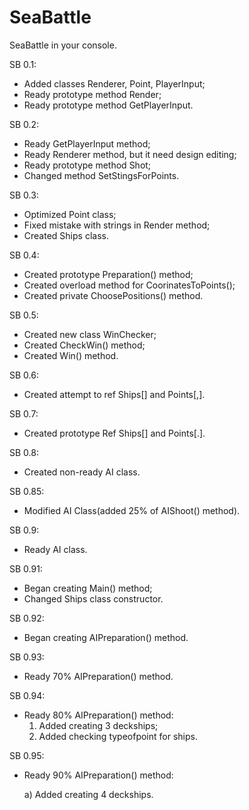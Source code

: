 # SeaBattle
SeaBattle in your console.

SB 0.1:
* Added classes Renderer, Point, PlayerInput;
* Ready prototype method Render;
* Ready prototype method GetPlayerInput.

SB 0.2:
* Ready GetPlayerInput method;
* Ready Renderer method, but it need design editing;
* Ready prototype method Shot;
* Changed method SetStingsForPoints.

SB 0.3:
* Optimized Point class;
* Fixed mistake with strings in Render method;
* Created Ships class.

SB 0.4:
* Created prototype Preparation() method;
* Created overload method for CoorinatesToPoints();
* Created private ChoosePositions() method.

SB 0.5:
* Created new class WinChecker;
* Created CheckWin() method;
* Created Win() method.

SB 0.6:
* Created attempt to ref Ships[] and Points[,].

SB 0.7:
* Created prototype Ref Ships[] and Points[.].

SB 0.8:
* Created non-ready AI class.

SB 0.85:
* Modified AI Class(added 25% of AIShoot() method).

SB 0.9:
* Ready AI class.

SB 0.91:
* Began creating Main() method;
* Changed Ships class constructor.

SB 0.92:
* Began creating AIPreparation() method.

SB 0.93:
* Ready 70% AIPreparation() method.

SB 0.94:
* Ready 80% AIPreparation() method:
  1) Added creating 3 deckships;
  2) Added checking typeofpoint for ships.

SB 0.95:
* Ready 90% AIPreparation() method:
   
   a) Added creating 4 deckships.
